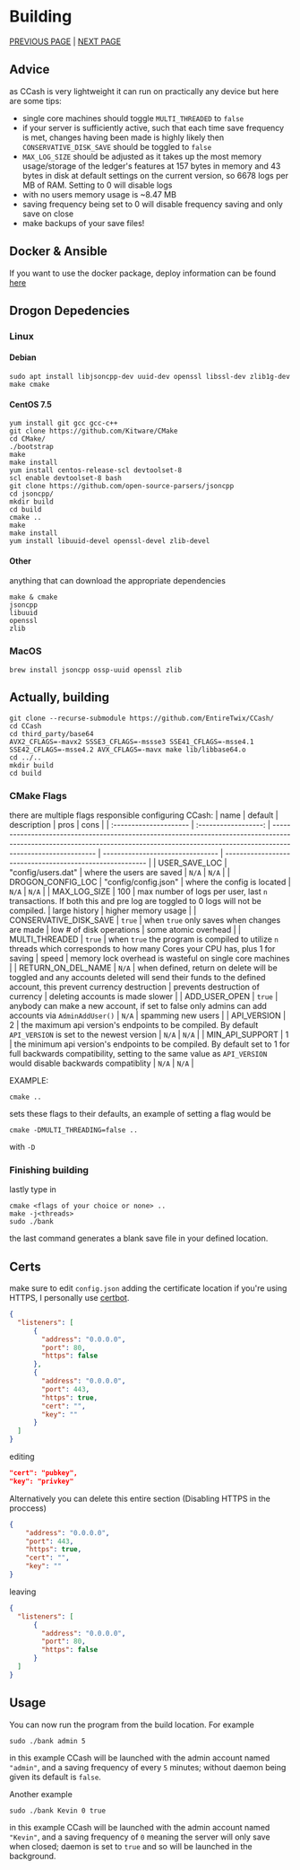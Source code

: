 # Building
[PREVIOUS PAGE](features/implementation.md) | [NEXT PAGE](FAQ.md)

## Advice
as CCash is very lightweight it can run on practically any device but here are some tips:
* single core machines should toggle `MULTI_THREADED` to `false`
* if your server is sufficiently active, such that each time save frequency is met, changes having been made is highly likely then `CONSERVATIVE_DISK_SAVE` should be toggled to `false`
* `MAX_LOG_SIZE` should be adjusted as it takes up the most memory usage/storage of the ledger's features at 157 bytes in memory and 43 bytes in disk at default settings on the current version, so 6678 logs per MB of RAM. Setting to 0 will disable logs
* with no users memory usage is ~8.47 MB
* saving frequency being set to 0 will disable frequency saving and only save on close
* make backups of your save files!

## Docker & Ansible
If you want to use the docker package, deploy information can be found [here](deploy.md)

## Drogon Depedencies 

### Linux
#### Debian
```
sudo apt install libjsoncpp-dev uuid-dev openssl libssl-dev zlib1g-dev make cmake
```
#### CentOS 7.5
```
yum install git gcc gcc-c++ 
git clone https://github.com/Kitware/CMake
cd CMake/
./bootstrap
make
make install
yum install centos-release-scl devtoolset-8
scl enable devtoolset-8 bash
git clone https://github.com/open-source-parsers/jsoncpp
cd jsoncpp/
mkdir build
cd build
cmake ..
make
make install
yum install libuuid-devel openssl-devel zlib-devel
```
#### Other
anything that can download the appropriate dependencies
```
make & cmake
jsoncpp
libuuid
openssl
zlib
```
### MacOS
```
brew install jsoncpp ossp-uuid openssl zlib 
```

## Actually, building
```
git clone --recurse-submodule https://github.com/EntireTwix/CCash/
cd CCash
cd third_party/base64
AVX2_CFLAGS=-mavx2 SSSE3_CFLAGS=-mssse3 SSE41_CFLAGS=-msse4.1 SSE42_CFLAGS=-msse4.2 AVX_CFLAGS=-mavx make lib/libbase64.o
cd ../..
mkdir build
cd build
```

### CMake Flags
there are multiple flags responsible configuring CCash:
| name                   |       default        | description                                                                                                                                                                               | pros                             | cons                                                     |
| :--------------------- | :------------------: | ----------------------------------------------------------------------------------------------------------------------------------------------------------------------------------------- | -------------------------------- | -------------------------------------------------------- |
| USER_SAVE_LOC          |  "config/users.dat"  | where the users are saved                                                                                                                                                                 | `N/A`                            | `N/A`                                                    |
| DROGON_CONFIG_LOC      | "config/config.json" | where the config is located                                                                                                                                                               | `N/A`                            | `N/A`                                                    |
| MAX_LOG_SIZE           |         100          | max number of logs per user, last `n` transactions. If both this and pre log are toggled to 0 logs will not be compiled.                                                                  | large history                    | higher memory usage                                      |
| CONSERVATIVE_DISK_SAVE |        `true`        | when `true` only saves when changes are made                                                                                                                                              | low # of disk operations         | some atomic overhead                                     |
| MULTI_THREADED         |        `true`        | when `true` the program is compiled to utilize `n` threads which corresponds to how many Cores your CPU has, plus 1 for saving                                                            | speed                            | memory lock overhead is wasteful on single core machines |
| RETURN_ON_DEL_NAME     |        `N/A`         | when defined, return on delete will be toggled and any accounts deleted will send their funds to the defined account, this prevent currency destruction                                   | prevents destruction of currency | deleting accounts is made slower                         |
| ADD_USER_OPEN          |        `true`        | anybody can make a new account, if set to false only admins can add accounts via `AdminAddUser()`                                                                                         | `N/A`                            | spamming new users                                       |
| API_VERSION            |          2           | the maximum api version's endpoints to be compiled. By default `API_VERSION` is set to the newest version                                                                                 | `N/A`                            | `N/A`                                                    |
| MIN_API_SUPPORT        |          1           | the minimum api version's endpoints to be compiled. By default set to 1 for full backwards compatibility, setting to the same value as `API_VERSION` would disable backwards compatiblity | `N/A`                            | `N/A`                                                    |

EXAMPLE:
```
cmake ..
```
sets these flags to their defaults, an example of setting a flag would be 
```
cmake -DMULTI_THREADING=false ..
```
with `-D`

### Finishing building
lastly type in
```
cmake <flags of your choice or none> ..
make -j<threads>
sudo ./bank
```
the last command generates a blank save file in your defined location.

## Certs
make sure to edit `config.json` adding the certificate location if you're using HTTPS, I personally use [certbot](https://certbot.eff.org/). 
```json
{
  "listeners": [
      {
        "address": "0.0.0.0",
        "port": 80,
        "https": false
      },
      {
        "address": "0.0.0.0",
        "port": 443,
        "https": true,
        "cert": "",
        "key": ""
      }
  ]
}
```
editing
```json
"cert": "pubkey",
"key": "privkey"
```

Alternatively you can delete this entire section (Disabling HTTPS in the proccess)
```json
{
    "address": "0.0.0.0",
    "port": 443,
    "https": true,
    "cert": "",
    "key": ""
}
```
leaving
```json
{
  "listeners": [
      {
        "address": "0.0.0.0",
        "port": 80,
        "https": false
      }
  ]
}
```

## Usage
You can now run the program from the build location. For example
```
sudo ./bank admin 5
```
in this example CCash will be launched with the admin account named `"admin"`, and a saving frequency of every `5` minutes; without daemon being given its default is `false`.

Another example
```
sudo ./bank Kevin 0 true
```
in this example CCash will be launched with the admin account named `"Kevin"`, and a saving frequency of `0` meaning the server will only save when closed; daemon is set to `true` and so will be launched in the background.
